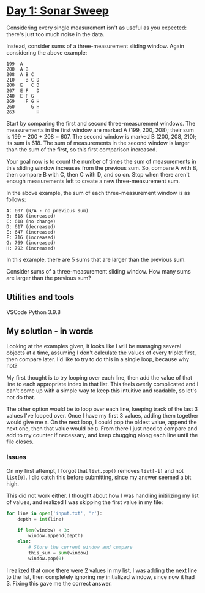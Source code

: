# [Day 1: Sonar Sweep](https://adventofcode.com/2021/day/1)

Considering every single measurement isn't as useful as you expected: there's just too much noise in the data.

Instead, consider sums of a three-measurement sliding window. Again considering the above example:

``` text
199  A
200  A B
208  A B C
210    B C D
200  E   C D
207  E F   D
240  E F G
269    F G H
260      G H
263        H
```

Start by comparing the first and second three-measurement windows. The measurements in the first window are marked A (199, 200, 208); their sum is 199 + 200 + 208 = 607. The second window is marked B (200, 208, 210); its sum is 618. The sum of measurements in the second window is larger than the sum of the first, so this first comparison increased.

Your goal now is to count the number of times the sum of measurements in this sliding window increases from the previous sum. So, compare A with B, then compare B with C, then C with D, and so on. Stop when there aren't enough measurements left to create a new three-measurement sum.

In the above example, the sum of each three-measurement window is as follows:

```text
A: 607 (N/A - no previous sum)
B: 618 (increased)
C: 618 (no change)
D: 617 (decreased)
E: 647 (increased)
F: 716 (increased)
G: 769 (increased)
H: 792 (increased)
```

In this example, there are 5 sums that are larger than the previous sum.

Consider sums of a three-measurement sliding window. How many sums are larger than the previous sum?

## Utilities and tools

VSCode
Python 3.9.8

## My solution - in words

Looking at the examples given, it looks like I will be managing several objects at a time, assuming I don't calculate the values of every triplet first, then compare later. I'd like to try to do this in a single loop, because why not?

My first thought is to try looping over each line, then add the value of that line to each appropriate index in that list. This feels overly complicated and I can't come up with a simple way to keep this intuitive and readable, so let's not do that.

The other option would be to loop over each line, keeping track of the last 3 values I've looped over. Once I have my first 3 values, adding them together would give me `A`. On the next loop, I could pop the oldest value, append the next one, then that value would be `B`. From there I just need to compare and add to my counter if necessary, and keep chugging along each line until the file closes.

### Issues

On my first attempt, I forgot that `list.pop()` removes `list[-1]` and not `list[0]`. I did catch this before submitting, since my answer seemed a bit high.

This did not work either. I thought about how I was handling initilizing my list of values, and realized I was skipping the first value in my file:

```python
for line in open('input.txt', 'r'):
    depth = int(line)

    if len(window) < 3:
        window.append(depth)
    else:
        # Store the current window and compare
        this_sum = sum(window)
        window.pop(0)
```

I realized that once there were 2 values in my list, I was adding the next line to the list, then completely ignoring my initialized window, since now it had 3. Fixing this gave me the correct answer.
